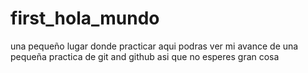 # first_hola_mundo
una pequeño lugar donde practicar
aqui podras ver mi avance de una pequeña practica de git and github 
asi que no esperes gran cosa

